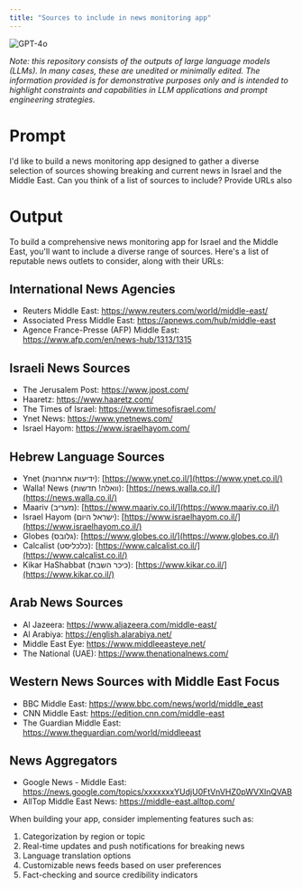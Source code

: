 ```yaml
---
title: "Sources to include in news monitoring app"
---
```

![GPT-4o](https://img.shields.io/badge/GPT--4o-3333FF?style=for-the-badge&logo=openai&logoColor=white)



*Note: this repository consists of the outputs of large language models (LLMs). In many cases, these are unedited or minimally edited. The information provided is for demonstrative purposes only and is intended to highlight constraints and capabilities in LLM applications and prompt engineering strategies.*


# Prompt

I'd like to build a news monitoring app designed to gather a diverse selection of sources showing breaking and current news in Israel and the Middle East. Can you think of a list of sources to include? Provide URLs also

# Output

To build a comprehensive news monitoring app for Israel and the Middle East, you'll want to include a diverse range of sources. Here's a list of reputable news outlets to consider, along with their URLs:

## International News Agencies
- Reuters Middle East: https://www.reuters.com/world/middle-east/
- Associated Press Middle East: https://apnews.com/hub/middle-east
- Agence France-Presse (AFP) Middle East: https://www.afp.com/en/news-hub/1313/1315

## Israeli News Sources
- The Jerusalem Post: https://www.jpost.com/
- Haaretz: https://www.haaretz.com/
- The Times of Israel: https://www.timesofisrael.com/
- Ynet News: https://www.ynetnews.com/
- Israel Hayom: https://www.israelhayom.com/

## Hebrew Language Sources

- Ynet (ידיעות אחרונות): [https://www.ynet.co.il/](https://www.ynet.co.il/)
- Walla! News (וואלה! חדשות): [https://news.walla.co.il/](https://news.walla.co.il/)
- Maariv (מעריב): [https://www.maariv.co.il/](https://www.maariv.co.il/)
- Israel Hayom (ישראל היום): [https://www.israelhayom.co.il/](https://www.israelhayom.co.il/)
- Globes (גלובס): [https://www.globes.co.il/](https://www.globes.co.il/)
- Calcalist (כלכליסט): [https://www.calcalist.co.il/](https://www.calcalist.co.il/)
- Kikar HaShabbat (כיכר השבת): [https://www.kikar.co.il/](https://www.kikar.co.il/)

## Arab News Sources
- Al Jazeera: https://www.aljazeera.com/middle-east/
- Al Arabiya: https://english.alarabiya.net/
- Middle East Eye: https://www.middleeasteye.net/
- The National (UAE): https://www.thenationalnews.com/

## Western News Sources with Middle East Focus
- BBC Middle East: https://www.bbc.com/news/world/middle_east
- CNN Middle East: https://edition.cnn.com/middle-east
- The Guardian Middle East: https://www.theguardian.com/world/middleeast

## News Aggregators
- Google News - Middle East: https://news.google.com/topics/xxxxxxxYUdjU0FtVnVHZ0pWVXlnQVAB
- AllTop Middle East News: https://middle-east.alltop.com/

When building your app, consider implementing features such as:

1. Categorization by region or topic
2. Real-time updates and push notifications for breaking news
3. Language translation options
4. Customizable news feeds based on user preferences
5. Fact-checking and source credibility indicators

 

 